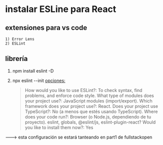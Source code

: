 # instalar ESLine para React

## extensiones para vs code
    1) Error Lens
    2) ESLint

## librería

1) npm install eslint -D
2) npx eslint --init
    <opciones:>

    > How would you like to use ESLint?: To check syntax, find problems, and enforce code style.
    > What type of modules does your project use?: JavaScript modules (import/export).
    > Which framework does your project use?: React.
    > Does your project use TypeScript?: No (a menos que estés usando TypeScript).
    > Where does your code run?: Browser (o Node.js, dependiendo de tu proyecto).
    > eslint, globals, @eslint/js, eslint-plugin-react? Would you like to install them now?: Yes

---> esta configuración se estará tanteando en part1 de fullstackopen
